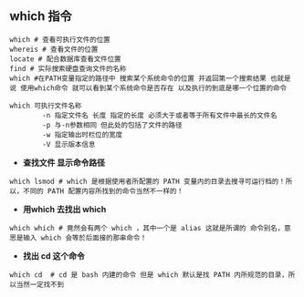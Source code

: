 ## which 指令

```shell
which # 查看可执行文件的位置
whereis # 查看文件的位置
locate # 配合数据库查看文件位置
find # 实际搜索硬盘查询文件的名称
which #在PATH变量指定的路径中 搜索某个系统命令的位置 并返回第一个搜索结果 也就是 说 使用which命令 就可以看到某个系统命令是否存在 以及执行的到底是哪一个位置的命令

which 可执行文件名称
		-n 指定文件名 长度 指定的长度 必须大于或者等于所有文件中最长的文件名
		-p 与-n参数相同 但此处的包括了文件的路径
		-w 指定输出时栏位的宽度
		-V 显示版本信息
```

- **查找文件 显示命令路径**

```shell
which lsmod # which 是根据使用者所配置的 PATH 变量内的目录去搜寻可运行档的！所以，不同的 PATH 配置内容所找到的命令当然不一样的！
```

- **用which 去找出 which**

```shell
which which # 竟然会有两个 which ，其中一个是 alias 这就是所谓的 命令别名，意思是输入 which 会等於后面接的那串命令！
```

- **找出 cd 这个命令**

```shell
which cd  # cd 是 bash 内建的命令 但是 which 默认是找 PATH 内所规范的目录，所以当然一定找不到
```
